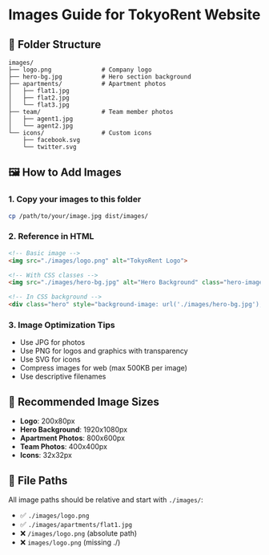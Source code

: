# Images Guide for TokyoRent Website

## 📁 Folder Structure
```
images/
├── logo.png              # Company logo
├── hero-bg.jpg           # Hero section background
├── apartments/           # Apartment photos
│   ├── flat1.jpg
│   ├── flat2.jpg
│   └── flat3.jpg
├── team/                 # Team member photos
│   ├── agent1.jpg
│   └── agent2.jpg
└── icons/                # Custom icons
    ├── facebook.svg
    └── twitter.svg
```

## 🖼️ How to Add Images

### 1. Copy your images to this folder
```bash
cp /path/to/your/image.jpg dist/images/
```

### 2. Reference in HTML
```html
<!-- Basic image -->
<img src="./images/logo.png" alt="TokyoRent Logo">

<!-- With CSS classes -->
<img src="./images/hero-bg.jpg" alt="Hero Background" class="hero-image">

<!-- In CSS background -->
<div class="hero" style="background-image: url('./images/hero-bg.jpg');">
```

### 3. Image Optimization Tips
- Use JPG for photos
- Use PNG for logos and graphics with transparency
- Use SVG for icons
- Compress images for web (max 500KB per image)
- Use descriptive filenames

## 📐 Recommended Image Sizes

- **Logo**: 200x80px
- **Hero Background**: 1920x1080px
- **Apartment Photos**: 800x600px
- **Team Photos**: 400x400px
- **Icons**: 32x32px

## 🔗 File Paths

All image paths should be relative and start with `./images/`:
- ✅ `./images/logo.png`
- ✅ `./images/apartments/flat1.jpg`
- ❌ `/images/logo.png` (absolute path)
- ❌ `images/logo.png` (missing ./)

